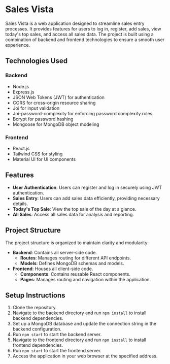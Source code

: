 # Sales Vista

Sales Vista is a web application designed to streamline sales entry processes. It provides features for users to log in, register, add sales, view today's top sales, and access all sales data. The project is built using a combination of backend and frontend technologies to ensure a smooth user experience.

## Technologies Used

### Backend
- Node.js
- Express.js
- JSON Web Tokens (JWT) for authentication
- CORS for cross-origin resource sharing
- Joi for input validation
- Joi-password-complexity for enforcing password complexity rules
- Bcrypt for password hashing
- Mongoose for MongoDB object modeling

### Frontend
- React.js
- Tailwind CSS for styling
- Material UI for UI components

## Features

- **User Authentication**: Users can register and log in securely using JWT authentication.
- **Sales Entry**: Users can add sales data efficiently, providing necessary details.
- **Today's Top Sale**: View the top sale of the day at a glance.
- **All Sales**: Access all sales data for analysis and reporting.

## Project Structure

The project structure is organized to maintain clarity and modularity:

- **Backend**: Contains all server-side code.
  - **Routes**: Manages routing for different API endpoints.
  - **Models**: Defines MongoDB schemas and models.
- **Frontend**: Houses all client-side code.
  - **Components**: Contains reusable React components.
  - **Pages**: Manages routing and navigation within the application.

## Setup Instructions

1. Clone the repository.
2. Navigate to the backend directory and run `npm install` to install backend dependencies.
3. Set up a MongoDB database and update the connection string in the backend configuration.
4. Run `npm start` to start the backend server.
5. Navigate to the frontend directory and run `npm install` to install frontend dependencies.
6. Run `npm start` to start the frontend server.
7. Access the application in your web browser at the specified address.

